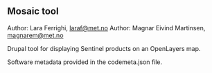 ## Mosaic tool
Author: Lara Ferrighi, laraf@met.no
Author: Magnar Eivind Martinsen, magnarem@met.no

Drupal tool for displaying Sentinel products on an OpenLayers map.

Software metadata provided in the codemeta.json file. 

